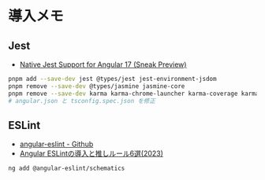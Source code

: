 # 導入メモ

## Jest

- [Native Jest Support for Angular 17 (Sneak Preview)](https://www.beyondjava.net/angular-17-jest)

```bash
pnpm add --save-dev jest @types/jest jest-environment-jsdom
pnpm remove --save-dev @types/jasmine jasmine-core
pnpm remove --save-dev karma karma-chrome-launcher karma-coverage karma-jasmine karma-jasmine-html-reporter
# angular.json と tsconfig.spec.json を修正
```

## ESLint

- [angular-eslint - Github](https://github.com/angular-eslint/angular-eslint)
- [Angular ESLintの導入と推しルール6選(2023)](https://zenn.dev/komura_c/articles/9ac623f9519bf9)

```bash
ng add @angular-eslint/schematics
```
